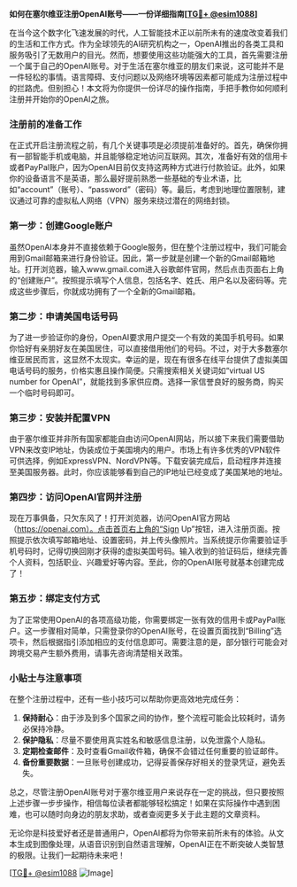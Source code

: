 **如何在塞尔维亚注册OpenAI账号——一份详细指南[[TG💪+ @esim1088](https://t.me/s/esim1088)]**

在当今这个数字化飞速发展的时代，人工智能技术正以前所未有的速度改变着我们的生活和工作方式。作为全球领先的AI研究机构之一，OpenAI推出的各类工具和服务吸引了无数用户的目光。然而，想要使用这些功能强大的工具，首先需要注册一个属于自己的OpenAI账号。对于生活在塞尔维亚的朋友们来说，这可能并不是一件轻松的事情。语言障碍、支付问题以及网络环境等因素都可能成为注册过程中的拦路虎。但别担心！本文将为你提供一份详尽的操作指南，手把手教你如何顺利注册并开始你的OpenAI之旅。

### 注册前的准备工作

在正式开启注册流程之前，有几个关键事项是必须提前准备好的。首先，确保你拥有一部智能手机或电脑，并且能够稳定地访问互联网。其次，准备好有效的信用卡或者PayPal账户，因为OpenAI目前仅支持这两种方式进行付款验证。此外，如果你的设备语言不是英语，那么最好提前熟悉一些基础的专业术语，比如“account”（账号）、“password”（密码）等。最后，考虑到地理位置限制，建议通过可靠的虚拟私人网络（VPN）服务来绕过潜在的网络封锁。

### 第一步：创建Google账户

虽然OpenAI本身并不直接依赖于Google服务，但在整个注册过程中，我们可能会用到Gmail邮箱来进行身份验证。因此，第一步就是创建一个新的Gmail邮箱地址。打开浏览器，输入www.gmail.com进入谷歌邮件官网，然后点击页面右上角的“创建账户”。按照提示填写个人信息，包括名字、姓氏、用户名以及密码等。完成这些步骤后，你就成功拥有了一个全新的Gmail邮箱。

### 第二步：申请美国电话号码

为了进一步验证你的身份，OpenAI要求用户提交一个有效的美国手机号码。如果你恰好有亲朋好友在美国居住，可以直接借用他们的号码。不过，对于大多数塞尔维亚居民而言，这显然不太现实。幸运的是，现在有很多在线平台提供了虚拟美国电话号码的服务，价格实惠且操作简便。只需搜索相关关键词如“virtual US number for OpenAI”，就能找到多家供应商。选择一家信誉良好的服务商，购买一个临时号码即可。

### 第三步：安装并配置VPN

由于塞尔维亚并非所有国家都能自由访问OpenAI网站，所以接下来我们需要借助VPN来改变IP地址，伪装成位于美国境内的用户。市场上有许多优秀的VPN软件可供选择，例如ExpressVPN、NordVPN等。下载安装完成后，启动程序并连接至美国服务器。此时，你应该能够看到自己的IP地址已经变成了美国某地的地址。

### 第四步：访问OpenAI官网并注册

现在万事俱备，只欠东风了！打开浏览器，访问OpenAI官方网站（https://openai.com）。点击首页右上角的“Sign Up”按钮，进入注册页面。按照提示依次填写邮箱地址、设置密码，并上传头像照片。当系统提示你需要验证手机号码时，记得切换回刚才获得的虚拟美国号码。输入收到的验证码后，继续完善个人资料，包括职业、兴趣爱好等内容。至此，你的OpenAI账号就基本创建完成了！

### 第五步：绑定支付方式

为了正常使用OpenAI的各项高级功能，你需要绑定一张有效的信用卡或PayPal账户。这一步骤相对简单，只需登录你的OpenAI账号，在设置页面找到“Billing”选项卡，然后根据指引添加相应的支付信息即可。需要注意的是，部分银行可能会对跨境交易产生额外费用，请事先咨询清楚相关政策。

### 小贴士与注意事项

在整个注册过程中，还有一些小技巧可以帮助你更高效地完成任务：

1. **保持耐心**：由于涉及到多个国家之间的协作，整个流程可能会比较耗时，请务必保持冷静。
2. **保护隐私**：尽量不要使用真实姓名和敏感信息注册，以免泄露个人隐私。
3. **定期检查邮件**：及时查看Gmail收件箱，确保不会错过任何重要的验证邮件。
4. **备份重要数据**：一旦账号创建成功，记得妥善保存好相关的登录凭证，避免丢失。

总之，尽管注册OpenAI账号对于塞尔维亚用户来说存在一定的挑战，但只要按照上述步骤一步步操作，相信每位读者都能够轻松搞定！如果在实际操作中遇到困难，也可以随时向身边的朋友求助，或者查阅更多关于此主题的文章资料。

无论你是科技爱好者还是普通用户，OpenAI都将为你带来前所未有的体验。从文本生成到图像处理，从语音识别到自然语言理解，OpenAI正在不断突破人类智慧的极限。让我们一起期待未来吧！

[[TG💪+ @esim1088](https://t.me/s/esim1088) ![Image](https://i.postimg.cc/4NQfJmqS/Snipaste-2025-05-13-00-14-12.png)]